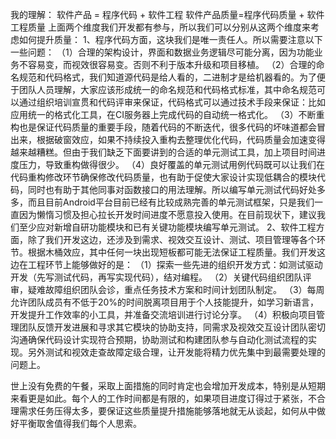 我的理解：
软件产品 = 程序代码 + 软件工程
软件产品质量=程序代码质量 + 软件工程质量
上面两个维度我们开发都有参与，所以我们可以分别从这两个维度来考虑如何提升质量：
1、程序代码方面，这块我们是唯一责任人。所以需要注意以下一些问题：
（1）合理的架构设计，界面和数据业务逻辑尽可能分离，因为功能业务不容易变，而视效很容易变。否则不利于版本升级和项目移植。
（2）合理的命名规范和代码格式，我们知道源代码是给人看的，二进制才是给机器看的。为了便于团队人员理解，大家应该形成统一的命名规范和代码格式标准，其中命名规范可以通过组织培训宣贯和代码评审来保证，代码格式可以通过技术手段来保证：比如应用统一的格式化工具，在CI服务器上完成代码的自动统一格式化。
（3）不断重构也是保证代码质量的重要手段，随着代码的不断迭代，很多代码的坏味道都会冒出来，根据破窗效应，如果不持续投入重构去整理优化代码，代码质量会加速变得越来越糟糕。但由于我们缺乏下面要讲到的合适的单元测试工具，加上项目时间进度压力，导致重构做得很少。
（4）良好覆盖的单元测试用例代码既可以让我们在代码重构修改环节确保修改代码质量，也有助于促使大家设计实现低耦合的模块代码，同时也有助于其他同事对函数接口的用法理解。所以编写单元测试代码好处多多，而且目前Android平台目前已经有比较成熟完善的单元测试框架，只是我们一直因为懒惰习惯及担心拉长开发时间进度不愿意投入使用。在目前现状下，建议我们至少应对新增自研功能模块和已有关键功能模块编写单元测试。
2、软件工程方面，除了我们开发这边，还涉及到需求、视效交互设计、测试、项目管理等各个环节。根据木桶效应，其中任何一块出现短板都可能无法保证工程质量。我们开发这边在工程环节上能够做好的是：
（1）探索一些先进的组织开发方式：如测试驱动开发（先写测试代码，再写实现代码），结对编程。
（2）关键代码组织团队评审，疑难故障组织团队会诊，重点任务技术方案和时间计划团队制定。
（3）每周允许团队成员有不低于20%的时间脱离项目用于个人技能提升，如学习新语言，开发提升工作效率的小工具，并准备交流培训进行讨论分享。
（4）积极向项目管理团队反馈开发进展和寻求其它模块的协助支持，同需求及视效交互设计团队密切沟通确保代码设计实现符合预期，协助测试和构建团队参与自动化测试流程的实现。另外测试和视效走查故障定级合理，让开发能将精力优先集中到最需要处理的问题上。

世上没有免费的午餐，采取上面措施的同时肯定也会增加开发成本，特别是从短期来看更是如此。每个人的工作时间都是有限的，如果项目进度订得过于紧张，不合理需求任务压得太多，要保证这些质量提升措施能够落地就无从谈起，如何从中做好平衡取舍值得我们每个人思索。

